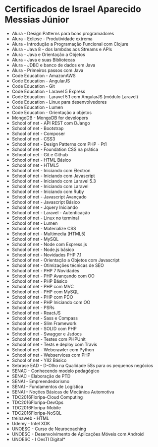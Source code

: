 # Certificados de Israel Aparecido Messias Júnior

* Alura - Design Patterns para bons programadores
* Alura - Eclipse - Produtividade extrema
* Alura - Introdução a Programação Funcional com Clojure
* Alura - Java 8 - dos lambdas aos Streams e APIs
* Alura - Java e Orientação a Objetos
* Alura - Java e suas Bibliotecas
* Alura - JDBC e banco de dados em Java
* Alura - Primeiros passos com Java
* Code Education - AmazonAWS
* Code Education - AngularJS
* Code Education - Git
* Code Education - Laravel 5 Express
* Code Education - Laravel 5.1 com AngularJS (módulo Laravel)
* Code Education - Linux para desenvolvedores
* Code Education - Lumen
* Code Education - Orientação a objetos
* MongoDB - MongoDB for developers
* School of net - API REST com DJango
* School of net - Bootstrap
* School of net - Composer
* School of net - CSS3
* School of net - Design Patterns com PHP - Pt1
* School of net - Foundation CSS na prática
* School of net - Git e Github
* School of net - HTML Básico
* School of net - HTML5
* School of net - Iniciando com Electron
* School of net - Iniciando com Javascript
* School of net - Iniciando com Laravel 5.3
* School of net - Iniciando com Laravel
* School of net - Iniciando com Ruby
* School of net - Javascript Avançado
* School of net - Javascript Básico
* School of net - Jquery Iniciando
* School of net - Laravel - Autenticação
* School of net - Linux no terminal
* School of net - Lumen
* School of net - Materialize CSS
* School of net - Multimedia (HTML5)
* School of net - MySQL
* School of net - Node com Express.js
* School of net - Node.js básico
* School of net - Novidades PHP 7.1
* School of net - Orientação a Objetos com Javascript
* School of net - Otimizações técnicas de SEO
* School of net - PHP 7 Novidades
* School of net - PHP Avançando com OO
* School of net - PHP Básico
* School of net - PHP com MVC
* School of net - PHP com MySQL
* School of net - PHP com PDO
* School of net - PHP Iniciando com OO
* School of net - PSRs
* School of net - ReactJS
* School of net - Sass e Compass
* School of net - Slim Framework
* School of net - SOLID com PHP
* School of net - Swagger e Jsdocs
* School of net - Testes com PHPUnit
* School of net - Tests e deploy com Travis
* School of net - Webcrawler com Python
* School of net - Webservices com PHP
* School of net - YII2 Básico
* Sebrase EAD - D-Olho na Qualidade 5Ss para os pequenos negócios
* SENAC - Conhecendo modelo pedagógico
* SENAC - Elaboração de PTD
* SENAI - Empreendedorismo
* SENAI - Fundamentos de Logística
* SENAI - Noções Básicas de Mecânica Automotiva
* TDC2016Floripa-Cloud Computing
* TDC2016Floripa-DevOps
* TDC2016Floripa-Mobile
* TDC2016Floripa-NoSQL
* treinaweb - HTML
* Udemy - Intel XDK
* UNOESC - Curso de Neurocoaching
* UNOESC - Desenvolvimento de Aplicações Móveis com Android
* UNOESC - I OesTI Digital* 